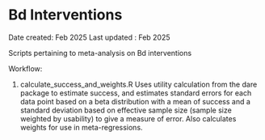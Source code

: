 # Bd Interventions

Date created: Feb 2025
Last updated : Feb 2025

Scripts pertaining to meta-analysis on Bd interventions

Workflow:  

1. calculate_success_and_weights.R
Uses utility calculation from the dare package to estimate success, and estimates
standard errors for each data point based on a beta distribution with a mean of success
and a standard deviation based on effective sample size (sample size weighted by 
usability) to give a measure of error. Also calculates weights for use in
meta-regressions.